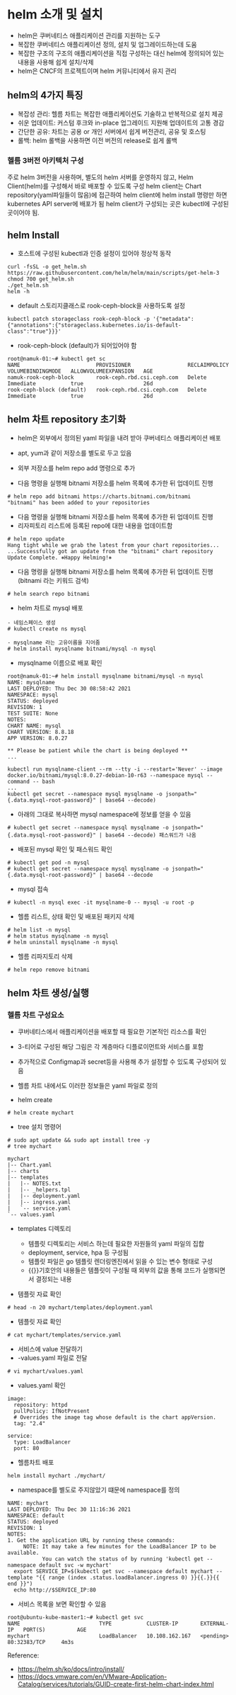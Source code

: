 # helm 소개 및 설치
- helm은 쿠버네티스 애플리케이션 관리를 지원하는 도구
- 복잡한 쿠버네티스 애플리케이션 정의, 설치 및 업그레이드하는데 도움
- 복잡한 구조의 구조의 애플리케이션을 직접 구성하는 대신 helm에 정의되어 있는 내용을 사용해 쉽게 설치/삭제
- helm은 CNCF의 프로젝트이며 helm 커뮤니티에서 유지 관리


## helm의 4가지 특징
- 복잡성 관리: 헬름 차트는 복잡한 애플리케이션도 기술하고 반복적으로 설치 제공
- 쉬운 업데이트: 커스텀 후크와 in-place 업그레이드 지원해 업데이트의 고통 경감
- 간단한 공유: 차트는 공용 or 개인 서버에서 쉽게 버전관리, 공유 및 호스팅
- 롤백: helm 롤백을 사용하면 이전 버전의 release로 쉽게 롤백

### 헬름 3버전 아키텍처 구성
주로 helm 3버전을 사용하며, 별도의 helm 서버를 운영하지 않고, Helm Client(helm)를 구성해서 바로 배포할 수 있도록 구성
helm client는 Chart repository(yaml파일들이 많음)에 접근하여 helm client에 helm install 명령만 하면 kubernetes API server에 배포가 됨
helm client가 구성되는 곳은 kubectl에 구성된 곳이어야 됨.

## helm Install
- 호스트에 구성된 kubectl과 인증 설정이 있어야 정상적 동작

```
curl -fsSL -o get_helm.sh https://raw.githubusercontent.com/helm/helm/main/scripts/get-helm-3
chmod 700 get_helm.sh
./get_helm.sh
helm -h
```

- default 스토리지클래스로 rook-ceph-block을 사용하도록 설정
```
kubectl patch storageclass rook-ceph-block -p '{"metadata": {"annotations":{"storageclass.kubernetes.io/is-default-class":"true"}}}'
```

- rook-ceph-block (default)가 되어있어야 함
```
root@namuk-01:~# kubectl get sc
NAME                        PROVISIONER                  RECLAIMPOLICY   VOLUMEBINDINGMODE   ALLOWVOLUMEEXPANSION   AGE
namuk-rook-ceph-block       rook-ceph.rbd.csi.ceph.com   Delete          Immediate           true                   26d
rook-ceph-block (default)   rook-ceph.rbd.csi.ceph.com   Delete          Immediate           true                   26d
```

## helm 차트 repository 초기화
- helm은 외부에서 정의된 yaml 파일을 내려 받아 쿠버네티스 애플리케이션 배포
- apt, yum과 같이 저장소를 별도로 두고 있음
- 외부 저장소를 helm repo add 명령으로 추가

- 다음 명령을 실행해 bitnami 저장소를 helm 목록에 추가한 뒤 업데이트 진행
```
# helm repo add bitnami https://charts.bitnami.com/bitnami
"bitnami" has been added to your repositories
```

- 다음 명령을 실행해 bitnami 저장소를 helm 목록에 추가한 뒤 업데이트 진행
- 리자피토리 리스트에 등록된 repo에 대한 내용을 업데이트함
```
# helm repo update
Hang tight while we grab the latest from your chart repositories...
...Successfully got an update from the "bitnami" chart repository
Update Complete. ⎈Happy Helming!⎈
```

- 다음 명령을 실행해 bitnami 저장소를 helm 목록에 추가한 뒤 업데이트 진행(bitnami 라는 키워드 검색)
```
# helm search repo bitnami 
```

- helm 차트로 mysql 배포
```
- 네임스페이스 생성
# kubectl create ns mysql  

- mysqlname 라는 고유이름을 지어줌
# helm install mysqlname bitnami/mysql -n mysql
```

- mysqlname 이름으로 배포 확인
```
root@namuk-01:~# helm install mysqlname bitnami/mysql -n mysql
NAME: mysqlname
LAST DEPLOYED: Thu Dec 30 08:58:42 2021
NAMESPACE: mysql
STATUS: deployed
REVISION: 1
TEST SUITE: None
NOTES:
CHART NAME: mysql
CHART VERSION: 8.8.18
APP VERSION: 8.0.27

** Please be patient while the chart is being deployed **
...

kubectl run mysqlname-client --rm --tty -i --restart='Never' --image  docker.io/bitnami/mysql:8.0.27-debian-10-r63 --namespace mysql --command -- bash
...
kubectl get secret --namespace mysql mysqlname -o jsonpath="{.data.mysql-root-password}" | base64 --decode)
```

- 아래의 그대로 복사하면 mysql namespace에 정보를 얻을 수 있음 
```
# kubectl get secret --namespace mysql mysqlname -o jsonpath="{.data.mysql-root-password}" | base64 --decode) 패스워드가 나옴

```

- 배포된 mysql 확인 및 패스워드 확인
```
# kubectl get pod -n mysql
# kubectl get secret --namespace mysql mysqlname -o jsonpath="{.data.mysql-root-password}" | base64 --decode
```

- mysql 접속
```
# kubectl -n mysql exec -it mysqlname-0 -- mysql -u root -p
```

- 헬름 리스트, 상태 확인 및 배포된 패키지 삭제
```
# helm list -n mysql
# helm status mysqlname -n mysql
# helm uninstall mysqlname -n mysql
```

- 헬름 리파지토리 삭제
```
# helm repo remove bitnami
```

## helm 차트 생성/실행

### 헬름 차트 구성요소
- 쿠버네티스에서 애플리케이션을 배포할 때 필요한 기본적인 리소스를 확인
- 3-티어로 구성된 해당 그림은 각 계층마다 디플로이먼트와 서비스를 포함
- 추가적으로 Configmap과 secret등을 사용해 추가 설정할 수 있도록 구성되어 있음
- 헬름 차트 내에서도 이러한 정보들은 yaml 파일로 정의

- helm create
```
# helm create mychart
```

- tree 설치 명령어
```
# sudo apt update && sudo apt install tree -y
# tree mychart
```
```
mychart
|-- Chart.yaml
|-- charts
|-- templates
|   |-- NOTES.txt
|   |-- _helpers.tpl
|   |-- deployment.yaml
|   |-- ingress.yaml
|   `-- service.yaml
`-- values.yaml
```


- templates 디렉토리
   - 템플릿 디렉토리는 서비스 하는데 필요한 자원들의 yaml 파일의 집합
   - deployment, service, hpa 등 구성됨
   - 템플릿 파일은 go 템플릿 렌더링엔진에서 읽을 수 있는 변수 형태로 구성
   - {{}}기호안의 내용들은 템플릿이 구성될 때 외부의 값을 통해 코드가 실행되면서 결정되는 내용

- 템플릿 자료 확인
```
# head -n 20 mychart/templates/deployment.yaml
```

- 템플릿 자료 확인
```
# cat mychart/templates/service.yaml
```

- 서비스에 value 전달하기 
- -values.yaml 파일로 전달
```
# vi mychart/values.yaml
```
- values.yaml 확인
```
image:
  repository: httpd
  pullPolicy: IfNotPresent
  # Overrides the image tag whose default is the chart appVersion.
  tag: "2.4"

service:
  type: LoadBalancer
  port: 80

```

- 헬름차트 배포

```
helm install mychart ./mychart/
```

- namespace를 별도로 주지않았기 떄문에 namespace를 정의
```
NAME: mychart
LAST DEPLOYED: Thu Dec 30 11:16:36 2021
NAMESPACE: default
STATUS: deployed
REVISION: 1
NOTES:
1. Get the application URL by running these commands:
     NOTE: It may take a few minutes for the LoadBalancer IP to be available.
           You can watch the status of by running 'kubectl get --namespace default svc -w mychart'
  export SERVICE_IP=$(kubectl get svc --namespace default mychart --template "{{ range (index .status.loadBalancer.ingress 0) }}{{.}}{{ end }}")
  echo http://$SERVICE_IP:80
```

- 서비스 목록을 보면 확인할 수 있음
```
root@ubuntu-kube-master1:~# kubectl get svc
NAME                         TYPE           CLUSTER-IP       EXTERNAL-IP   PORT(S)          AGE
mychart                      LoadBalancer   10.108.162.167   <pending>     80:32383/TCP     4m3s
```



Reference:
- https://helm.sh/ko/docs/intro/install/
- https://docs.vmware.com/en/VMware-Application-Catalog/services/tutorials/GUID-create-first-helm-chart-index.html
